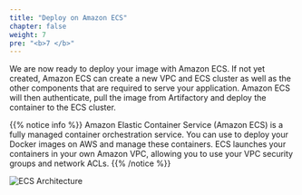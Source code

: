 ```yaml
---
title: "Deploy on Amazon ECS"
chapter: false
weight: 7
pre: "<b>7 </b>"
---
```


We are now ready to deploy your image with Amazon ECS. If not yet created, Amazon ECS can create a new VPC and ECS cluster as well as the other components that are required to serve your application. Amazon ECS will then authenticate, pull the image from Artifactory and deploy the container to the ECS cluster.

{{% notice info %}}
Amazon Elastic Container Service (Amazon ECS) is a fully managed container orchestration service. You can use to deploy your Docker images on AWS and manage these containers. ECS launches your containers in your own Amazon VPC, allowing you to use your VPC security groups and network ACLs.
{{% /notice %}}

![ECS Architecture](/images/ecs-architecture.svg)
